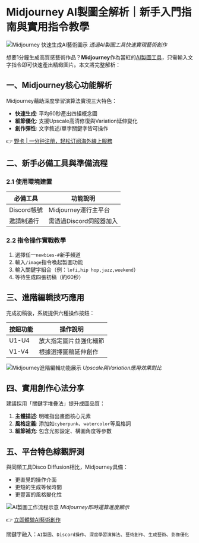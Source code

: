 # Midjourney AI製圖全解析｜新手入門指南與實用指令教學

![Midjourney 快速生成AI藝術圖示](https://bbtdd.com/wp-content/uploads/img/172950848956693.webp)
*透過AI製圖工具快速實現藝術創作*

想要1分鐘生成高質感藝術作品？**Midjourney**作為當紅的[AI製圖工具](#ai-drawing-tools)，只需輸入文字指令即可快速產出精緻圖片。本文將完整解析：

## 一、Midjourney核心功能解析
Midjourney藉助深度學習演算法實現三大特色：
- **快速生成**: 平均60秒產出四組概念圖
- **細節優化**: 支援Upscale高清修復與Variation延伸變化
- **創作彈性**: 文字敘述/單字關鍵字皆可操作

👉 [野卡 | 一分钟注册，轻松订阅海外線上服務](https://bbtdd.com/yeka)

## 二、新手必備工具與準備流程

### 2.1 使用環境建置
| 必備工具 | 功能說明 |
|---------|----------|
| Discord帳號 | Midjourney運行主平台 |
| 邀請制通行 | 需透過Discord伺服器加入 |

### 2.2 指令操作實戰教學
1. 選擇任一`newbies-#`新手頻道
2. 輸入`/image`指令喚起製圖功能
3. 輸入關鍵字組合（例：`lofi,hip hop,jazz,weekend`）
4. 等待生成四張初稿（約60秒）

## 三、進階編輯技巧應用
完成初稿後，系統提供六種操作按鈕：

| 按鈕功能 | 操作說明 |
|---------|----------|
| U1-U4 | 放大指定圖片並強化細節 |
| V1-V4 | 根據選擇圖稿延伸創作 |

![Midjourney進階編輯功能展示](https://bbtdd.com/wp-content/uploads/img/030226378.webp)
*Upscale與Variation應用效果對比*

## 四、實用創作心法分享
建議採用「關鍵字堆疊法」提升成圖品質：
1. **主體描述**: 明確指出畫面核心元素
2. **風格定義**: 添加如`cyberpunk`、`watercolor`等風格詞
3. **細節補充**: 包含光影設定、構圖角度等參數

## 五、平台特色綜觀評測
與同類工具Disco Diffusion相比，Midjourney具備：
- 更直覺的操作介面
- 更短的生成等候時間
- 更豐富的風格變化性

![AI製圖工作流程示意](https://bbtdd.com/wp-content/uploads/img/17869856918.webp)
*Midjourney即時運算進度顯示*

👉 [立即體驗AI藝術創作](https://bbtdd.com/yeka)

關鍵字融入：`AI製圖`、`Discord操作`、`深度學習演算法`、`藝術創作`、`生成藝術`、`影像優化`